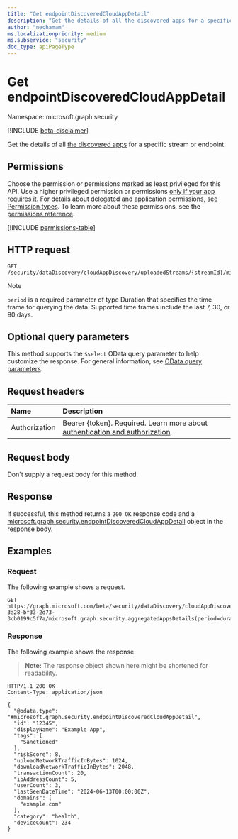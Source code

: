 ```yaml
---
title: "Get endpointDiscoveredCloudAppDetail"
description: "Get the details of all the discovered apps for a specific stream or endpoint."
author: "nechamam"
ms.localizationpriority: medium
ms.subservice: "security"
doc_type: apiPageType
---
```


# Get endpointDiscoveredCloudAppDetail

Namespace: microsoft.graph.security

[!INCLUDE [beta-disclaimer](../../includes/beta-disclaimer.md)]

Get the details of all [the discovered apps](../resources/security-endpointdiscoveredcloudappdetail.md) for a specific stream or endpoint.

## Permissions

Choose the permission or permissions marked as least privileged for this API. Use a higher privileged permission or permissions [only if your app requires it](/graph/permissions-overview#best-practices-for-using-microsoft-graph-permissions). For details about delegated and application permissions, see [Permission types](/graph/permissions-overview#permission-types). To learn more about these permissions, see the [permissions reference](/graph/permissions-reference).

<!-- {
  "blockType": "permissions",
  "name": "security_endpointdiscoveredcloudappdetail_get"
}
-->
[!INCLUDE [permissions-table](../includes/permissions/security-endpointdiscoveredcloudappdetail-get-permissions.md)]

## HTTP request

<!-- {
  "blockType": "ignored"
}
-->
``` http
GET /security/dataDiscovery/cloudAppDiscovery/uploadedStreams/{streamId}/microsoft.graph.security.aggregatedAppsDetails(period=duration'{duration}')/{appId}
```

> [!NOTE]
> `period` is a required parameter of type Duration that specifies the time frame for querying the data. Supported time frames include the last 7, 30, or 90 days.

## Optional query parameters

This method supports the `$select` OData query parameter to help customize the response. For general information, see [OData query parameters](/graph/query-parameters).

## Request headers

|Name|Description|
|:---|:---|
|Authorization|Bearer {token}. Required. Learn more about [authentication and authorization](/graph/auth/auth-concepts).|

## Request body

Don't supply a request body for this method.

## Response

If successful, this method returns a `200 OK` response code and a [microsoft.graph.security.endpointDiscoveredCloudAppDetail](../resources/security-endpointdiscoveredcloudappdetail.md) object in the response body.

## Examples

### Request

The following example shows a request.
<!-- {
  "blockType": "request",
  "name": "get_endpointdiscoveredcloudappdetail"
}
-->
``` http
GET https://graph.microsoft.com/beta/security/dataDiscovery/cloudAppDiscovery/uploadedStreams/93b60b3e-3a28-bf33-2d73-3cb0199c5f7a/microsoft.graph.security.aggregatedAppsDetails(period=duration'P90D')/12345
```


### Response

The following example shows the response.
>**Note:** The response object shown here might be shortened for readability.
<!-- {
  "blockType": "response",
  "truncated": true,
  "@odata.type": "microsoft.graph.security.endpointDiscoveredCloudAppDetail"
}
-->
``` http
HTTP/1.1 200 OK
Content-Type: application/json

{
  "@odata.type": "#microsoft.graph.security.endpointDiscoveredCloudAppDetail",
  "id": "12345",
  "displayName": "Example App",
  "tags": [
    "Sanctioned"
  ],
  "riskScore": 8,
  "uploadNetworkTrafficInBytes": 1024,
  "downloadNetworkTrafficInBytes": 2048,
  "transactionCount": 20,
  "ipAddressCount": 5,
  "userCount": 3,
  "lastSeenDateTime": "2024-06-13T00:00:00Z",
  "domains": [
    "example.com"
  ],
  "category": "health",
  "deviceCount": 234
}
```
